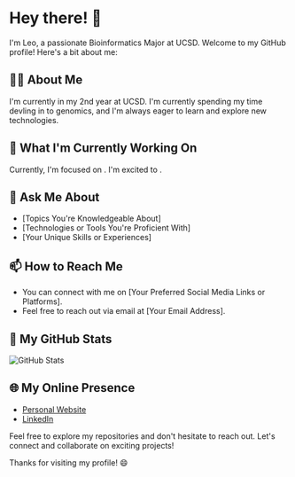 # Hey there! 👋

I'm Leo, a passionate Bioinformatics Major at UCSD. Welcome to my GitHub profile! Here's a bit about me:

## 👨‍💻 About Me

I'm currently in my 2nd year at UCSD. I'm currently spending my time devling in to genomics, and I'm always eager to learn and explore new technologies.

## 🌱 What I'm Currently Working On

Currently, I'm focused on . I'm excited to .

## 💬 Ask Me About

- [Topics You're Knowledgeable About]
- [Technologies or Tools You're Proficient With]
- [Your Unique Skills or Experiences]

## 📫 How to Reach Me

- You can connect with me on [Your Preferred Social Media Links or Platforms].
- Feel free to reach out via email at [Your Email Address].

## 🚀 My GitHub Stats

![GitHub Stats](https://github-readme-stats.vercel.app/api?username=l1joseph&show_icons=true&theme=dark)

## 🌐 My Online Presence

- [Personal Website](https://www.leojjoseph.com)
- [LinkedIn](https://www.linkedin.com/in/leo-j-joseph/)

Feel free to explore my repositories and don't hesitate to reach out. Let's connect and collaborate on exciting projects!

Thanks for visiting my profile! 😄

